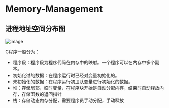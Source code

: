 # Memory-Management


进程地址空间分布图
----------------
![image](https://github.com/wangdongyu1989/Memory-Management/blob/master/images/%E8%BF%9B%E7%A8%8B%E5%9C%B0%E5%9D%80%E7%A9%BA%E9%97%B4%E5%88%86%E5%B8%8320170405a.jpg "进程地址空间分布")

C程序一般分为：
* 程序段：程序段为程序代码在内存中的映射。一个程序可以在内存中多个副本。
* 初始化过的数据：在程序运行时已经对变量初始化的。
* 未初始化的数据：在程序运行初卫队变量进行初始化的数据。
* 堆：存储局部，临时变量，在程序块开始是自动分配内存，结束时自动释放内存，存储函数的返回指针
* 栈：存储动态内存分配，需要程序员手动分配，手动释放

